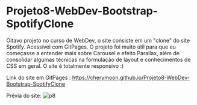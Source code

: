 # Projeto8-WebDev-Bootstrap-SpotifyClone
Oitavo projeto no curso de WebDev, o site consiste em um "clone" do site Spotify. Acessível com GitPages.
O projeto foi muito útil para que eu começasse a entender mais sobre Carousel e efeito Parallax, além de consolidar algumas técnicas na formulação de layout e conhecimentos de CSS em geral. O site é totalmente responsivo :)

Link do site em GitPages : https://cherymoon.github.io/Projeto8-WebDev-Bootstrap-SpotifyClone

Prévia do site: 
![p8](https://user-images.githubusercontent.com/47941429/75915590-9c7df700-5e35-11ea-9845-283967f298f1.png)

